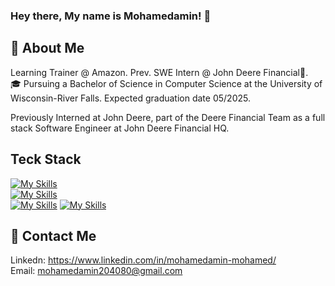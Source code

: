 ### Hey there, My name is Mohamedamin! 👋

## 📮 About Me
Learning Trainer @ Amazon.
Prev. SWE Intern @ John Deere Financial🌟.  
🎓 Pursuing a Bachelor of Science in Computer Science at the University of Wisconsin-River Falls. Expected graduation date 05/2025.

Previously Interned at John Deere, part of the Deere Financial Team as a full stack Software Engineer at John Deere Financial HQ.
## Teck Stack
[![My Skills](https://skillicons.dev/icons?i=react,redux,spring,express,aws,dynamodb,mysql,maven,nodejs,npm,tailwind)](https://skillicons.dev)  
[![My Skills](https://skillicons.dev/icons?i=js,html,css,py,java,cs,ts)](https://skillicons.dev)  
[![My Skills](https://skillicons.dev/icons?i=vscode,idea,eclipse,replit)](https://skillicons.dev)
[![My Skills](https://skillicons.dev/icons?i=postman,git,github,gitlab,linux)](https://skillicons.dev)

## 📇 Contact Me
Linkedn: https://www.linkedin.com/in/mohamedamin-mohamed/  
Email: mohamedamin204080@gmail.com


